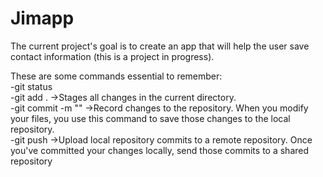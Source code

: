 # Jimapp  
The current project's goal is to create an app that will help the user save contact information (this is a project in progress).  
  
These are some commands essential to remember:  
-git status  
-git add . ->Stages all changes in the current directory.  
-git commit -m "" ->Record changes to the repository. When you modify your files, you use this command to save those changes to the local repository.  
-git push ->Upload local repository commits to a remote repository. Once you've committed your changes locally, send those commits to a shared repository  
